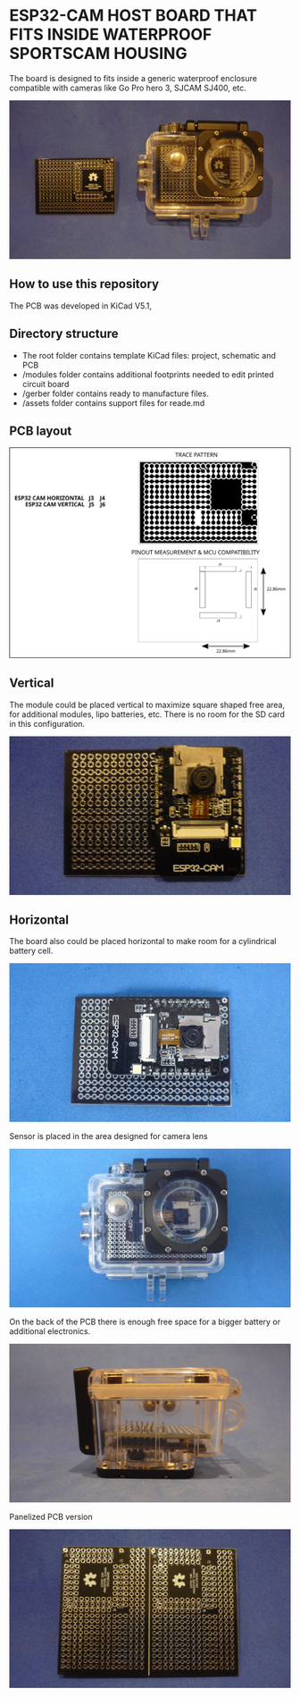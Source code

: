 # ESP32-CAM HOST BOARD THAT FITS INSIDE WATERPROOF SPORTSCAM HOUSING

The board is designed to fits inside a generic waterproof enclosure compatible with cameras like Go Pro hero 3, SJCAM SJ400, etc. 

![MODULE](assets/img/pcbandenclosure.jpg)

## How to use this repository

The PCB was developed in KiCad V5.1,

## Directory structure

* The root folder contains template KiCad files: project, schematic and PCB 
* /modules folder contains additional footprints needed to edit printed circuit board
* /gerber folder contains ready to manufacture files.
* /assets folder contains support files for reade.md

## PCB layout

![MODULE](assets/img/pinout.svg)

## Vertical

The module could be placed vertical to maximize square shaped free area, for additional modules, lipo batteries, etc. There is no room for the SD card in this configuration.

![MODULE](assets/img/vertical.jpg)

## Horizontal

The board also could be placed horizontal to make room for a cylindrical battery cell.

![MODULE](assets/img/horizontal.jpg)

Sensor is placed in the area designed for camera lens

![MODULE](assets/img/sensor.jpg)

On the back of the PCB there is enough free space for a bigger battery or additional electronics.

![MODULE](assets/img/space.jpg)

Panelized PCB version 

![MODULE](assets/img/panel.jpg)


